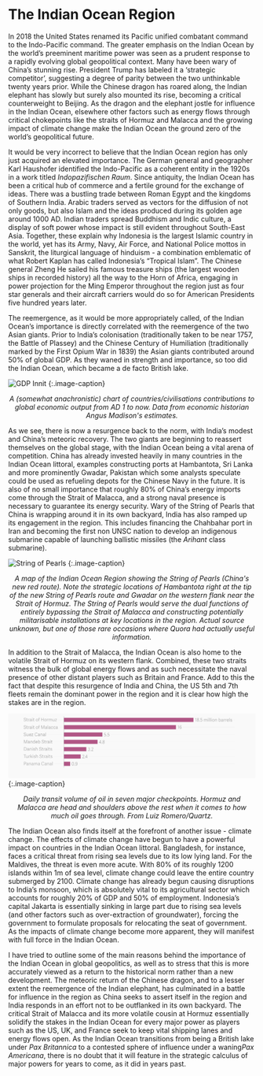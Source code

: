# The Indian Ocean Region

In 2018 the United States renamed its Pacific unified combatant command to the Indo-Pacific command. The greater emphasis on the Indian Ocean by the world’s preeminent maritime power was seen as a prudent response to a rapidly evolving global geopolitical context. Many have been wary of China’s stunning rise. President Trump has labeled it a ‘strategic competitor’, suggesting a degree of parity between the two unthinkable twenty years prior. While the Chinese dragon has roared along, the Indian elephant has slowly but surely also mounted its rise, becoming a critical counterweight to Beijing. As the dragon and the elephant jostle for influence in the Indian Ocean, elsewhere other factors such as energy flows through critical chokepoints like the straits of Hormuz and Malacca and the growing impact of climate change make the Indian Ocean the ground zero of the world’s geopolitical future.
 	
It would be very incorrect to believe that the Indian Ocean region has only just acquired an elevated importance. The German general and geographer Karl Haushofer identified the Indo-Pacific as a coherent entity in the 1920s in a work titled <em>Indopazifischen Raum</em>. Since antiquity, the Indian Ocean has been a critical hub of commerce and a fertile ground for the exchange of ideas. There was a bustling trade between Roman Egypt and the kingdoms of Southern India. Arabic traders served as vectors for the diffusion of not only goods, but also Islam and the ideas produced during its golden age around 1000 AD. Indian traders spread Buddhism and Indic culture, a display of soft power whose impact is still evident throughout South-East Asia. Together, these explain why Indonesia is the largest Islamic country in the world, yet has its Army, Navy, Air Force, and National Police mottos in Sanskrit, the liturgical language of hinduism - a combination emblematic of what Robert Kaplan has called Indonesia’s “Tropical Islam”. The Chinese general Zheng He sailed his famous treasure ships (the largest wooden ships in recorded history) all the way to the Horn of Africa, engaging in power projection for the Ming Emperor throughout the region just as four star generals and their aircraft carriers would do so for American Presidents five hundred years later.
 
The reemergence, as it would be more appropriately called, of the Indian Ocean’s importance is directly correlated with the reemergence of the two Asian giants. Prior to India’s colonisation (traditionally taken to be near 1757, the Battle of Plassey) and the Chinese Century of Humiliation (traditionally marked by the First Opium War in 1839) the Asian giants contributed around 50% of global GDP. As they waned in strength and importance, so too did the Indian Ocean, which became a de facto British lake. 

![GDP Innit](https://upload.wikimedia.org/wikipedia/commons/thumb/9/9b/1_AD_to_2008_AD_trends_in_%25_GDP_contribution_by_major_economies_of_the_world.png/1920px-1_AD_to_2008_AD_trends_in_%25_GDP_contribution_by_major_economies_of_the_world.png)
{:.image-caption}
*<center>A (somewhat anachronistic) chart of countries/civilisations contributions to global economic output from AD 1 to now. Data from economic historian Angus Madison's estimates.</center>* 

 As we see, there is now a resurgence back to the norm, with India’s modest and China’s meteoric recovery. The two giants are beginning to reassert themselves on the global stage, with the Indian Ocean being a vital arena of competition. China has already invested heavily in many countries in the Indian Ocean littoral, examples constructing ports at Hambantota, Sri Lanka and more prominently Gwadar, Pakistan which some analysts speculate could be used as refueling depots for the Chinese Navy in the future. It is also of no small importance that roughly 80% of China’s energy imports come through the Strait of Malacca, and a strong naval presence is necessary to guarantee its energy security. Wary of the String of Pearls that China is wrapping around it in its own backyard, India has also ramped up its engagement in the region. This includes financing the Chahbahar port in Iran and becoming the first non UNSC nation to develop an indigenous submarine capable of launching ballistic missiles (the <em>Arihant</em> class submarine).

![String of Pearls](./pearls.jpeg)
{:.image-caption} 
*<center> A map of the Indian Ocean Region showing the String of Pearls (China's new red route). Note the strategic locations of Hambantota right at the tip of the new String of Pearls route and Gwadar on the western flank near the Strait of Hormuz. The String
of Pearls would serve the dual functions of entirely bypassing the Strait of Malacca and constructing potentially militarisable installations at key locations in the region. Actual source unknown, but one of those rare occasions where Quora had actually useful information.</center>*

 In addition to the Strait of Malacca, the Indian Ocean is also home to the volatile Strait of Hormuz on its western flank. Combined, these two straits witness the bulk of global energy flows and as such necessitate the naval presence of other distant players such as Britain and France. Add to this the fact that despite this resurgence of India and China, the US 5th and 7th fleets remain the dominant power in the region and it is clear how high the stakes are in the region.

![Oil Flows](./oilflows.png) 
{:.image-caption}
*<center>Daily transit volume of oil in seven major checkpoints. Hormuz and Malacca are head and shoulders above the rest when it comes to how much oil goes through. From Luiz Romero/Quartz.</center>*

The Indian Ocean also finds itself at the forefront of another issue - climate change. The effects of climate change have begun to have a powerful impact on countries in the Indian Ocean littoral. Bangladesh, for instance, faces a critical threat from rising sea levels due to its low lying land. For the Maldives, the threat is even more acute. With 80% of its roughly 1200 islands within 1m of sea level, climate change could leave the entire country submerged by 2100. Climate change has already begun causing disruptions to India’s monsoon, which is absolutely vital to its agricultural sector which accounts for roughly 20% of GDP and 50% of employment. Indonesia’s capital Jakarta is essentially sinking in large part due to rising sea levels (and other factors such as over-extraction of groundwater), forcing the government to formulate proposals for relocating the seat of government. As the impacts of climate change become more apparent, they will manifest with full force in the Indian Ocean. 

I have tried to outline some of the main reasons behind the importance of the Indian Ocean in global geopolitics, as well as to stress that this is more accurately viewed as a return to the historical norm rather than a new development. The meteoric return of the Chinese dragon, and to a lesser extent the reemergence of the Indian elephant, has culminated in a battle for influence in the region as China seeks to assert itself in the region and India responds in an effort  not to be outflanked in its own backyard. The critical Strait of Malacca and its more volatile cousin at Hormuz essentially solidify the stakes in the Indian Ocean for every major power as players such as the US, UK, and France seek to keep vital shipping lanes and energy flows open. As the Indian Ocean transitions from being a British lake under <em>Pax Britannica</em> to a contested sphere of influence under a waning<em>Pax Americana</em>, there is no doubt that it will feature in the strategic calculus of major powers for years to come, as it did in years past. 





